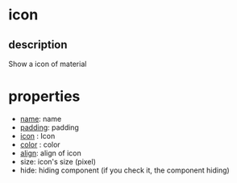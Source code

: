 # icon

## description

Show a icon of material

# properties

- [name](/properties/name.md): name
- [padding](/properties/padding.md): padding
- [icon](/properties/icon.md) : Icon
- [color](/properties/color.md) : color
- [align](/properties/align.md): align of icon
- size: icon's size (pixel) 
- hide: hiding component (if you check it, the component hiding)